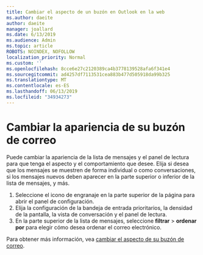 ```yaml
---
title: Cambiar el aspecto de un buzón en Outlook en la web
ms.author: daeite
author: daeite
manager: joallard
ms.date: 6/13/2019
ms.audience: Admin
ms.topic: article
ROBOTS: NOINDEX, NOFOLLOW
localization_priority: Normal
ms.custom: ''
ms.openlocfilehash: 8cce6e27c2120389ca4b3778139528afa6f341e4
ms.sourcegitcommit: ad4257df7113531cea883b477d505918da99b325
ms.translationtype: MT
ms.contentlocale: es-ES
ms.lasthandoff: 06/13/2019
ms.locfileid: "34934273"
---
```

# <a name="change-the-look-of-your-mailbox"></a>Cambiar la apariencia de su buzón de correo

Puede cambiar la apariencia de la lista de mensajes y el panel de lectura para que tenga el aspecto y el comportamiento que desee. Elija si desea que los mensajes se muestren de forma individual o como conversaciones, si los mensajes nuevos deben aparecer en la parte superior o inferior de la lista de mensajes, y más.

1. Seleccione el icono de engranaje en la parte superior de la página para abrir el panel de configuración.
1. Elija la configuración de la bandeja de entrada prioritarios, la densidad de la pantalla, la vista de conversación y el panel de lectura.
1. En la parte superior de la lista de mensajes, seleccione **filtrar** > **ordenar por** para elegir cómo desea ordenar el correo electrónico.

Para obtener más información, vea [cambiar el aspecto de su buzón de correo](https://support.office.com/article/b41c2ecb-f23c-42b3-b7f8-659646d5e58c).